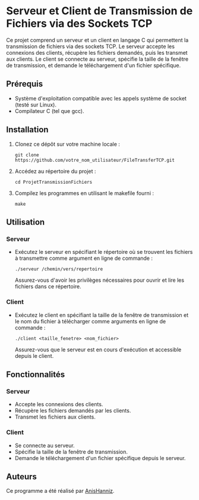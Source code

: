 # Serveur et Client de Transmission de Fichiers via des Sockets TCP

Ce projet comprend un serveur et un client en langage C qui permettent la transmission de fichiers via des sockets TCP. Le serveur accepte les connexions des clients, récupère les fichiers demandés, puis les transmet aux clients. Le client se connecte au serveur, spécifie la taille de la fenêtre de transmission, et demande le téléchargement d'un fichier spécifique.

## Prérequis

- Système d'exploitation compatible avec les appels système de socket (testé sur Linux).
- Compilateur C (tel que gcc).

## Installation

1. Clonez ce dépôt sur votre machine locale :

   ```
   git clone https://github.com/votre_nom_utilisateur/FileTransferTCP.git
   ```

2. Accédez au répertoire du projet :

   ```
   cd ProjetTransmissionFichiers
   ```

3. Compilez les programmes en utilisant le makefile fourni :

   ```
   make
   ```

## Utilisation

### Serveur

- Exécutez le serveur en spécifiant le répertoire où se trouvent les fichiers à transmettre comme argument en ligne de commande :

   ```
   ./serveur /chemin/vers/repertoire
   ```

   Assurez-vous d'avoir les privilèges nécessaires pour ouvrir et lire les fichiers dans ce répertoire.

### Client

- Exécutez le client en spécifiant la taille de la fenêtre de transmission et le nom du fichier à télécharger comme arguments en ligne de commande :

   ```
   ./client <taille_fenetre> <nom_fichier>
   ```

   Assurez-vous que le serveur est en cours d'exécution et accessible depuis le client.

## Fonctionnalités

### Serveur

- Accepte les connexions des clients.
- Récupère les fichiers demandés par les clients.
- Transmet les fichiers aux clients.

### Client

- Se connecte au serveur.
- Spécifie la taille de la fenêtre de transmission.
- Demande le téléchargement d'un fichier spécifique depuis le serveur.

## Auteurs

Ce programme a été réalisé par [AnisHanniz](https://github.com/AnisHanniz).

